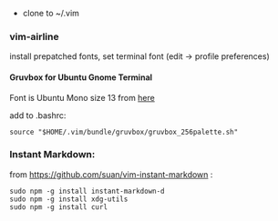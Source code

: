 * clone to ~/.vim


### vim-airline

install prepatched fonts, set terminal font (edit -> profile preferences)

#### Gruvbox for Ubuntu Gnome Terminal
Font is Ubuntu Mono size 13 from [here](https://github.com/powerline/fonts/tree/master/UbuntuMono)

add to .bashrc:
~~~
source "$HOME/.vim/bundle/gruvbox/gruvbox_256palette.sh"
~~~

### Instant Markdown:

from https://github.com/suan/vim-instant-markdown :

~~~
sudo npm -g install instant-markdown-d
sudo npm -g install xdg-utils
sudo npm -g install curl
~~~
